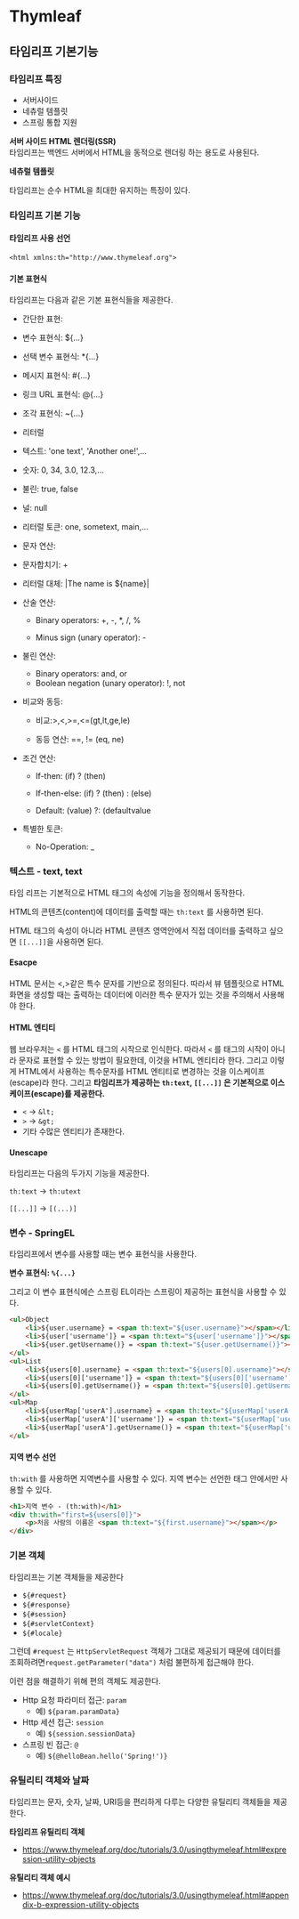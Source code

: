 # Thymleaf

## 타임리프 기본기능
### 타임리프 특징
- 서버사이드
- 네츄럴 템플릿
- 스프링 통합 지원



**서버 사이드 HTML 렌더링(SSR)**<br>
타임리프는 백엔드 서버에서 HTML을 동적으로 렌더링 하는 용도로 사용된다.



**네츄럴 템플릿**

타임리프는 순수 HTML을 최대한 유지하는 특징이 있다.



### 타임리프 기본 기능



#### 타임리프 사용 선언

`<html xmlns:th="http://www.thymeleaf.org">`



#### 기본 표현식

타임리프는 다음과 같은 기본 표현식들을 제공한다.

-  간단한 표현:

  - 변수 표현식: ${...}

  - 선택 변수 표현식: *{...}

  - 메시지 표현식: #{...}

  - 링크 URL 표현식: @{...}

  - 조각 표현식: ~{...}

  

-  리터럴

  - 텍스트: 'one text', 'Another one!',...

  - 숫자: 0, 34, 3.0, 12.3,...

  - 불린: true, false

  - 널: null

  - 리터럴 토큰: one, sometext, main,...

  

-  문자 연산:

  - 문자합치기: + 

  - 리터럴 대체: |The name is ${name}|

  

- 산술 연산:

  - Binary operators: +, -, *, /, %

  - Minus sign (unary operator): -



- 불린 연산: 

  - Binary operators: and, or
  - Boolean negation (unary operator): !, not

  

- 비교와 동등:

  - 비교:>,<,>=,<=(gt,lt,ge,le)

  - 동등 연산: ==, != (eq, ne)



- 조건 연산:

  - If-then: (if) ? (then)

  - If-then-else: (if) ? (then) : (else)

  -  Default: (value) ?: (defaultvalue



- 특별한 토큰:
  - No-Operation: _



### 텍스트 - text, text

타임 리프는 기본적으로 HTML 태그의 속성에 기능을 정의해서 동작한다. 

HTML의 콘텐츠(content)에 데이터를 출력할 때는  `th:text` 를 사용하면 된다.

HTML 태그의 속성이 아니라 HTML 콘텐츠 영역안에서 직접 데이터를 출력하고 싶으면 `[[...]]`을 사용하면 된다.



#### Esacpe

HTML 문서는 <,>같은 특수 문자를 기반으로 정의된다. 따라서 뷰 템플릿으로 HTML 화면을 생성할 때는 출력하는 데이터에 이러한 특수 문자가 있는 것을 주의해서 사용해야 한다.



#### HTML 엔티티

웹 브라우저는 `<` 를 HTML 태그의 시작으로 인식한다. 따라서 `<` 를 태그의 시작이 아니라 문자로 표현할 수 있는 방법이 필요한데, 이것을 HTML 엔티티라 한다. 그리고 이렇게 HTML에서 사용하는 특수문자를 HTML 엔티티로 변경하는 것을 이스케이프(escape)라 한다. 그리고 **타임리프가 제공하는 `th:text`, `[[...]]` 은 기본적으로 이스케이프(escape)를 제공한다.**

- `<` -> `&lt;`
- `>` -> `&gt;`
- 기타 수많은 엔티티가 존재한다.



#### Unescape

타임리프는 다음의 두가지 기능을 제공한다.

`th:text` -> `th:utext`

`[[...]]` -> `[(...)]`



### 변수 - SpringEL

타임리프에서 변수를 사용할 때는 변수 표현식을 사용한다.

**변수 표현식: `%{...}`**

그리고 이 변수 표현식에슨 스프링 EL이라는 스프링이 제공하는 표현식을 사용할 수 있다.

```html
<ul>Object
    <li>${user.username} = <span th:text="${user.username}"></span></li>
    <li>${user['username']} = <span th:text="${user['username']}"></span></li>
    <li>${user.getUsername()} = <span th:text="${user.getUsername()}"></span></li>
</ul>
<ul>List
    <li>${users[0].username} = <span th:text="${users[0].username}"></span></li>
    <li>${users[0]['username']} = <span th:text="${users[0]['username']}"></span></li>
    <li>${users[0].getUsername()} = <span th:text="${users[0].getUsername()}"></span></li>
</ul>
<ul>Map
    <li>${userMap['userA'].username} = <span th:text="${userMap['userA'].username}"></span></li>
    <li>${userMap['userA']['username']} = <span th:text="${userMap['userA']['username']}"></span></li>
    <li>${userMap['userA'].getUsername()} = <span th:text="${userMap['userA'].getUsername()}"></span></li>
</ul>
```



#### 지역 변수 선언

`th:with` 를 사용하면 지역변수를 사용할 수 있다. 지역 변수는 선언한 태그 안에서만 사용할 수 있다.

~~~html
<h1>지역 변수 - (th:with)</h1>
<div th:with="first=${users[0]}">
    <p>처음 사람의 이름은 <span th:text="${first.username}"></span></p>
</div>
~~~



### 기본 객체

타임리프는 기본 객체들을 제공한다

- `${#request}`
- `${#response}`
- `${#session}`
- `${#servletContext}` 
- `${#locale}`

그런데 `#request` 는 `HttpServletRequest` 객체가 그대로 제공되기 때문에 데이터를 조회하려면`request.getParameter("data")` 처럼 불편하게 접근해야 한다.



이런 점을 해결하기 위해 편의 객체도 제공한다.

- Http 요청 파라미터 접근: `param`
  - 예) `${param.paramData}`
- Http 세션 접근: `session`
  - 예) `${session.sessionData}`
- 스프링 빈 접근: `@`
  - 예) `${@helloBean.hello('Spring!')}`



### 유틸리티 객체와 날짜

타임리프는 문자, 숫자, 날짜, URI등을 편리하게 다루는 다양한 유틸리티 객체들을 제공한다.

**타임리프 유틸리티 객체**

- https://www.thymeleaf.org/doc/tutorials/3.0/usingthymeleaf.html#expression-utility-objects

**유틸리티 객체 예시**

- https://www.thymeleaf.org/doc/tutorials/3.0/usingthymeleaf.html#appendix-b-expression-utility-objects



















































































